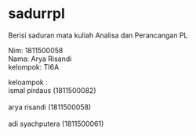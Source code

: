 # sadurrpl
Berisi saduran mata kuliah Analisa dan Perancangan PL<br>

Nim: 1811500058<br>
Nama: Arya Risandi<br>
kelompok: TI6A<br>

keloampok :
          <br>ismal pirdaus (1811500082)<br>
          <br>arya risandi (1811500058)<br>
          <br>adi syachputera (1811500061)<br>
